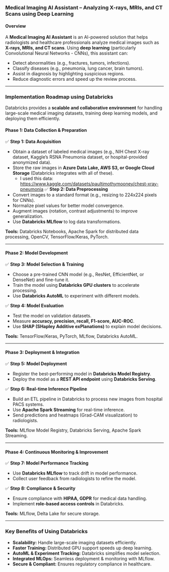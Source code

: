 ### **Medical Imaging AI Assistant – Analyzing X-rays, MRIs, and CT Scans using Deep Learning**

#### **Overview**
A **Medical Imaging AI Assistant** is an AI-powered solution that helps radiologists and healthcare professionals analyze medical images such as **X-rays, MRIs, and CT scans**. Using **deep learning** (particularly Convolutional Neural Networks - CNNs), this assistant can:

- Detect abnormalities (e.g., fractures, tumors, infections).
- Classify diseases (e.g., pneumonia, lung cancer, brain tumors).
- Assist in diagnosis by highlighting suspicious regions.
- Reduce diagnostic errors and speed up the review process.

---

### **Implementation Roadmap using Databricks**
Databricks provides a **scalable and collaborative environment** for handling large-scale medical imaging datasets, training deep learning models, and deploying them efficiently.

#### **Phase 1: Data Collection & Preparation**
✅ **Step 1: Data Acquisition**
- Obtain a dataset of labeled medical images (e.g., NIH Chest X-ray dataset, Kaggle’s RSNA Pneumonia dataset, or hospital-provided anonymized data).
- Store the raw images in **Azure Data Lake, AWS S3, or Google Cloud Storage** (Databricks integrates with all of these).
  - I used this data: https://www.kaggle.com/datasets/paultimothymooney/chest-xray-pneumonia
✅ **Step 2: Data Preprocessing**
- Convert images to a standard format (e.g., resizing to 224x224 pixels for CNNs).
- Normalize pixel values for better model convergence.
- Augment images (rotation, contrast adjustments) to improve generalization.
- Use **Databricks MLflow** to log data transformations.

**Tools:** Databricks Notebooks, Apache Spark for distributed data processing, OpenCV, TensorFlow/Keras, PyTorch.

---

#### **Phase 2: Model Development**
✅ **Step 3: Model Selection & Training**
- Choose a pre-trained CNN model (e.g., ResNet, EfficientNet, or DenseNet) and fine-tune it.
- Train the model using **Databricks GPU clusters** to accelerate processing.
- Use **Databricks AutoML** to experiment with different models.

✅ **Step 4: Model Evaluation**
- Test the model on validation datasets.
- Measure **accuracy, precision, recall, F1-score, AUC-ROC**.
- Use **SHAP (SHapley Additive exPlanations)** to explain model decisions.

**Tools:** TensorFlow/Keras, PyTorch, MLflow, Databricks AutoML.

---

#### **Phase 3: Deployment & Integration**
✅ **Step 5: Model Deployment**
- Register the best-performing model in **Databricks Model Registry**.
- Deploy the model as a **REST API endpoint** using **Databricks Serving**.

✅ **Step 6: Real-time Inference Pipeline**
- Build an ETL pipeline in Databricks to process new images from hospital PACS systems.
- Use **Apache Spark Streaming** for real-time inference.
- Send predictions and heatmaps (Grad-CAM visualization) to radiologists.

**Tools:** MLflow Model Registry, Databricks Serving, Apache Spark Streaming.

---

#### **Phase 4: Continuous Monitoring & Improvement**
✅ **Step 7: Model Performance Tracking**
- Use **Databricks MLflow** to track drift in model performance.
- Collect user feedback from radiologists to refine the model.

✅ **Step 8: Compliance & Security**
- Ensure compliance with **HIPAA, GDPR** for medical data handling.
- Implement **role-based access controls** in Databricks.

**Tools:** MLflow, Delta Lake for secure storage.

---

### **Key Benefits of Using Databricks**
- **Scalability:** Handle large-scale imaging datasets efficiently.
- **Faster Training:** Distributed GPU support speeds up deep learning.
- **AutoML & Experiment Tracking:** Databricks simplifies model selection.
- **Integrated MLOps:** Seamless deployment & monitoring with MLflow.
- **Secure & Compliant:** Ensures regulatory compliance in healthcare.


